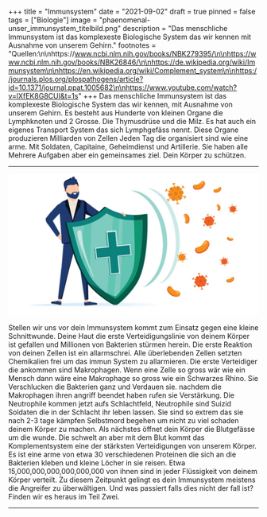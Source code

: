 +++
title = "Immunsystem"
date = "2021-09-02"
draft = true
pinned = false
tags = ["Biologie"]
image = "phaenomenal-unser_immunsystem_titelbild.png"
description = "Das menschliche Immunsystem ist das komplexeste Biologische System das wir kennen mit Ausnahme von unserem Gehirn."
footnotes = "Quellen:\n\nhttps://www.ncbi.nlm.nih.gov/books/NBK279395/\n\nhttps://www.ncbi.nlm.nih.gov/books/NBK26846/\n\nhttps://de.wikipedia.org/wiki/Immunsystem\n\nhttps://en.wikipedia.org/wiki/Complement_system\n\nhttps://journals.plos.org/plospathogens/article?id=10.1371/journal.ppat.1005682\n\nhttps://www.youtube.com/watch?v=lXfEK8G8CUI&t=1s"
+++
Das menschliche Immunsystem ist das komplexeste Biologische System das wir kennen, mit Ausnahme von unserem Gehirn. Es besteht aus Hunderte von kleinen Organe die Lymphknoten und 2 Grosse. Die Thymusdrüse  und die Milz. Es hat auch ein eigenes Transport System das sich Lymphgefäss nennt. Diese Organe produzieren Milliarden von Zellen Jeden Tag die organisiert sind wie eine arme. Mit Soldaten, Capitaine, Geheimdienst und Artillerie. Sie haben alle Mehrere Aufgaben aber ein gemeinsames ziel. Dein Körper zu schützen.

- - -

![](immunsystem-2-.jpg)

Stellen wir uns vor dein Immunsystem kommt zum Einsatz gegen eine kleine Schnittwunde. Deine Haut die erste Verteidigungslinie von deinem Körper ist gefallen und Millionen von Bakterien stürmen herein. Die erste Reaktion von deinen Zellen ist ein allarmschrei. Alle überlebenden Zellen setzten Chemikalien frei um das immun System zu allarmieren. Die erste Verteidiger die ankommen sind Makrophagen. Wenn eine Zelle so gross wär wie ein Mensch dann wäre eine Makrophage so gross wie ein Schwarzes Rhino. Sie Verschlucken die Bakterien ganz und Verdauen sie. nachdem die Makrophagen ihren angriff beendet haben rufen sie Verstärkung. Die Neutrophile kommen jetzt aufs Schlachtfeld, Neutrophile sind Suizid Soldaten die in der Schlacht ihr leben lassen. Sie sind so extrem das sie nach 2-3 tage kämpfen Selbstmord begehen um nicht zu viel schaden deinem Körper zu machen. Als nächstes öffnet dein Körper die Blutgefässe um die wunde. Die schwelt an aber mit dem Blut kommt das Komplementsystem eine der stärksten Verteidigungen von unserem Körper. Es ist eine arme von etwa 30 verschiedenen Proteinen die sich an die Bakterien kleben und kleine Löcher in sie reisen. Etwa 15,000,000,000,000,000,000 von ihnen sind in jeder Flüssigkeit von deinem Körper verteilt. Zu diesem Zeitpunkt gelingt es dein Immunsystem meistens die Angreifer zu überwältigen. Und was passiert falls dies nicht der fall ist? Finden wir es heraus im Teil Zwei.

- - -